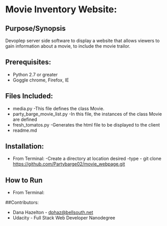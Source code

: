 # Movie Inventory Website:

## Purpose/Synopsis
Devoplep server side software to display a website that allows viewers to gain information
about a movie, to include the movie trailor.

## Prerequisites:
- Python 2.7 or greater
- Goggle chrome, Firefox, IE

## Files Included:
- media.py
	-This file defines the class Movie.
- party_barge_movie_list.py
	-In this file, the instances of the class Movie are defined
- fresh_tomatos.py
	-Generates the html file to be displayed to the client
- readme.md

## Installation:
- From Terminal:
	-Create a directory at location desired
	-type - git clone  https://github.com/Partybarge02/movie_webpage.git

## How to Run
- From Terminal:


##Contributors:
- Dana Hazelton - dphaz@bellsouth.net
- Udacity - Full Stack Web Developer Nanodegree